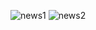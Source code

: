 ![news1](https://user-images.githubusercontent.com/91137238/197900465-d3757a39-75e0-4b94-92a8-87475808f3e6.gif) ![news2](https://user-images.githubusercontent.com/91137238/197901482-94c9718a-50e3-4957-85a9-7f72703afbcb.gif)


